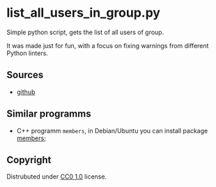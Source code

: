 # list\_all\_users\_in\_group.py

Simple python script, gets the list of all users of group.

It was made just for fun, with a focus on fixing warnings from different Python linters.

## Sources

* [github](https://github.com/vazhnov/list_all_users_in_group/)

## Similar programms

* C++ programm `members`, in Debian/Ubuntu you can install package [members](https://tracker.debian.org/pkg/members);

## Copyright

Distrubuted under [CC0 1.0](https://creativecommons.org/publicdomain/zero/1.0/) license.
